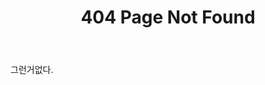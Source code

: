 ﻿---
title: "404 Page Not Found"
excerpt: "Page not found. Your pixels are in another canvas."
sitemap: false
permalink: /404.html
---

그런거없다.

<script>
  var GOOG_FIXURL_LANG = 'ko';
  var GOOG_FIXURL_SITE = '{{ site.url }}'
</script>
<script src="https://linkhelp.clients.google.com/tbproxy/lh/wm/fixurl.js">
</script>